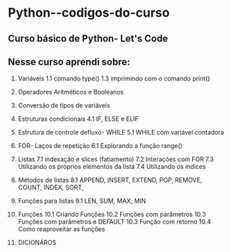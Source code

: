 # Python--codigos-do-curso

## Curso básico de Python- Let's Code

## Nesse curso aprendi sobre:
1. Variáveis
1.1 comando type()
1.3 imprimindo com o comando print()
2. Operadores Aritméticos e Booleanos
3. Conversão de tipos de variáveis

4. Estruturas condicionais
4.1 IF, ELSE e ELIF
5. Estrutura de controle defluxo- WHILE
5.1 WHILE com variável contadora

6. FOR- Laços de repetição
6.1 Explorando a função range()

7. Listas
7.1 indexação e slices (fatiamento)
7.2 Interações com FOR
7.3 Utilizando os próprios elementos da lista
7.4 Utilizando os índices

8. Métodos de listas
8.1 APPEND, INSERT, EXTEND, POP, REMOVE, COUNT, INDEX, SORT, 
9. Funções para listas
9.1 LEN, SUM, MAX, MIN

10. Funções
10.1 Criando Funções
10.2 Funções com parâmetros
10.3 Funções com parâmetros e DEFAULT
10.3 Função com retorno
10.4 Como reaproveitar as funções

11. DICIONÁROS
